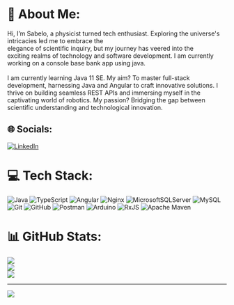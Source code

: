 # 💫 About Me:
Hi, I’m Sabelo, a physicist turned tech enthusiast. Exploring the universe's intricacies led me to embrace the <br>elegance of scientific inquiry, but my journey has veered into the<br>exciting realms of technology and software development. I am currently working on a console base bank app using java.<br><br>I am currently learning Java 11 SE. My aim? To master full-stack development, harnessing Java and Angular to craft innovative solutions. I thrive on building seamless REST APIs and immersing myself in the <br>captivating world of robotics. My passion? Bridging the gap between scientific understanding and technological innovation.<br>


## 🌐 Socials:
[![LinkedIn](https://img.shields.io/badge/LinkedIn-%230077B5.svg?logo=linkedin&logoColor=white)](https://linkedin.com/in/www.linkedin.com/in/sabelo-mkhize-85531a1b8) 

# 💻 Tech Stack:
![Java](https://img.shields.io/badge/java-%23ED8B00.svg?style=for-the-badge&logo=openjdk&logoColor=white) ![TypeScript](https://img.shields.io/badge/typescript-%23007ACC.svg?style=for-the-badge&logo=typescript&logoColor=white) ![Angular](https://img.shields.io/badge/angular-%23DD0031.svg?style=for-the-badge&logo=angular&logoColor=white) ![Nginx](https://img.shields.io/badge/nginx-%23009639.svg?style=for-the-badge&logo=nginx&logoColor=white) ![MicrosoftSQLServer](https://img.shields.io/badge/Microsoft%20SQL%20Server-CC2927?style=for-the-badge&logo=microsoft%20sql%20server&logoColor=white) ![MySQL](https://img.shields.io/badge/mysql-4479A1.svg?style=for-the-badge&logo=mysql&logoColor=white) ![Git](https://img.shields.io/badge/git-%23F05033.svg?style=for-the-badge&logo=git&logoColor=white) ![GitHub](https://img.shields.io/badge/github-%23121011.svg?style=for-the-badge&logo=github&logoColor=white) ![Postman](https://img.shields.io/badge/Postman-FF6C37?style=for-the-badge&logo=postman&logoColor=white) ![Arduino](https://img.shields.io/badge/-Arduino-00979D?style=for-the-badge&logo=Arduino&logoColor=white) ![RxJS](https://img.shields.io/badge/rxjs-%23B7178C.svg?style=for-the-badge&logo=reactivex&logoColor=white) ![Apache Maven](https://img.shields.io/badge/Apache%20Maven-C71A36?style=for-the-badge&logo=Apache%20Maven&logoColor=white)
# 📊 GitHub Stats:
![](https://github-readme-stats.vercel.app/api?username=The-Black-Owl&theme=dark&hide_border=false&include_all_commits=false&count_private=false)<br/>
![](https://github-readme-streak-stats.herokuapp.com/?user=The-Black-Owl&theme=dark&hide_border=false)<br/>
![](https://github-readme-stats.vercel.app/api/top-langs/?username=The-Black-Owl&theme=dark&hide_border=false&include_all_commits=false&count_private=false&layout=compact)

---
[![](https://visitcount.itsvg.in/api?id=The-Black-Owl&icon=0&color=0)](https://visitcount.itsvg.in)

<!-- Proudly created with GPRM ( https://gprm.itsvg.in ) -->
